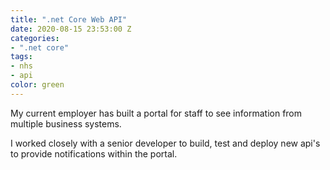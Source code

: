 ```yaml
---
title: ".net Core Web API"
date: 2020-08-15 23:53:00 Z
categories:
- ".net core"
tags:
- nhs
- api
color: green
---
```


My current employer has built a portal for staff to see information from multiple business systems.

I worked closely with a senior developer to build, test and deploy new api's to provide notifications within the portal.